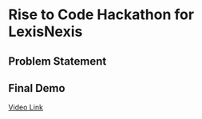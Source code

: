 # Rise to Code Hackathon for LexisNexis

## Problem Statement


## Final Demo

[Video Link](https://risetocode.slack.com/files/UP3RVGHEK/FP57VT35L/r2c_thelegendarysannin.mov)
